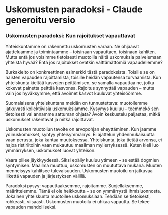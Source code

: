 # Uskomusten paradoksi - Claude generoitu versio

### Uskomusten paradoksi: Kun rajoitukset vapauttavat

Yhteiskuntamme on rakennettu uskomusten varaan. Ne ohjaavat ajatteluamme ja toimintaamme – toisinaan vapauttaen, toisinaan kahliten. Mutta entä jos voisimme tietoisesti muotoilla näitä uskomuksia palvelemaan yhteistä hyvää? Entä jos rajoitukset ovatkin välttämättömiä vapaudellemme?

Burkakielto on konkreettinen esimerkki tästä paradoksista. Toisille se on naisten vapauden rajoittamista, toisille heidän vapautensa turvaamista. Kun yhteiskunta kieltää kasvojen peittämisen, se samalla vapauttaa ne, jotka kokevat painetta peittää kasvonsa. Rajoitus synnyttää vapauden – mutta vain jos hyväksymme, että avoimet kasvot kuuluvat yhteisöömme.

Suomalaisena yhteiskuntana meidän on tunnustettava: muotoilemme jatkuvasti kollektiivisia uskomuksiamme. Kysymys kuuluu – teemmekö sen tietoisesti vai annamme sattuman ohjata? Avoin keskustelu paljastaa, mitkä uskomukset rakentavat ja mitkä rajoittavat.

Uskomusten muotoilun tavoite on arvopohjan eheyttäminen. Kun jaamme ydinuskomukset, syntyy yhteisymmärrys. Ei ajattelun yhdenmukaisuutta vaan perusta, joka kantaa muutoksessa. Yhteiskunta, joka tietää arvonsa, ei hajoa ristiriitoihin vaan mukautuu maailman myllerryksessä. Kuten kieli luo ymmärryksen, uskomukset luovat yhteisön.

Vaara piilee jäykkyydessä. Siksi epäily kuuluu ytimeen – se estää dogmien syntymisen. Maailma muuttuu, uskomusten on muututtava mukana. Muuten menneisyys kahlitsee tulevaisuuden. Uskomusten muotoilu on jatkuvaa liikettä vapauden ja järjestyksen välillä.

Paradoksi pysyy: vapauttaaksemme, rajoitamme. Suojellaksemme, määrittelemme. Tämä ei ole heikkoutta – se on ymmärrystä ihmisluonnosta. Jokainen yhteiskunta muotoilee uskomuksiaan. Tehdään se tietoisesti, rohkeasti, viisaasti. Uskomusten muotoilu ei uhkaa vapautta. Se tekee vapauden mahdolliseksi.